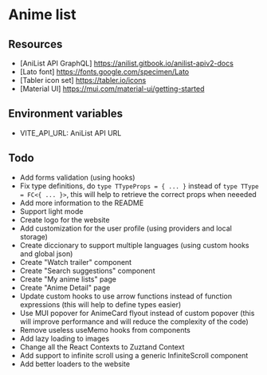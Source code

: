 # Anime list

## Resources

- [AniList API GraphQL] https://anilist.gitbook.io/anilist-apiv2-docs
- [Lato font] https://fonts.google.com/specimen/Lato
- [Tabler icon set] https://tabler.io/icons
- [Material UI] https://mui.com/material-ui/getting-started

## Environment variables

- VITE_API_URL: AniList API URL

## Todo

- Add forms validation (using hooks)
- Fix type definitions, do ```type TTypeProps = { ... }``` instead of ```type TType = FC<{ ... }>```, this will help to retrieve the correct props when neeeded
- Add more information to the README
- Support light mode
- Create logo for the website
- Add customization for the user profile (using providers and local storage)
- Create diccionary to support multiple languages (using custom hooks and global json)
- Create "Watch trailer" component
- Create "Search suggestions" component
- Create "My anime lists" page
- Create "Anime Detail" page
- Update custom hooks to use arrow functions instead of function expressions (this will help to define types easier)
- Use MUI popover for AnimeCard flyout instead of custom popover (this will improve performance and will reduce the complexity of the code)
- Remove useless useMemo hooks from components
- Add lazy loading to images
- Change all the React Contexts to Zuztand Context
- Add support to infinite scroll using a generic InfiniteScroll component 
- Add better loaders to the website